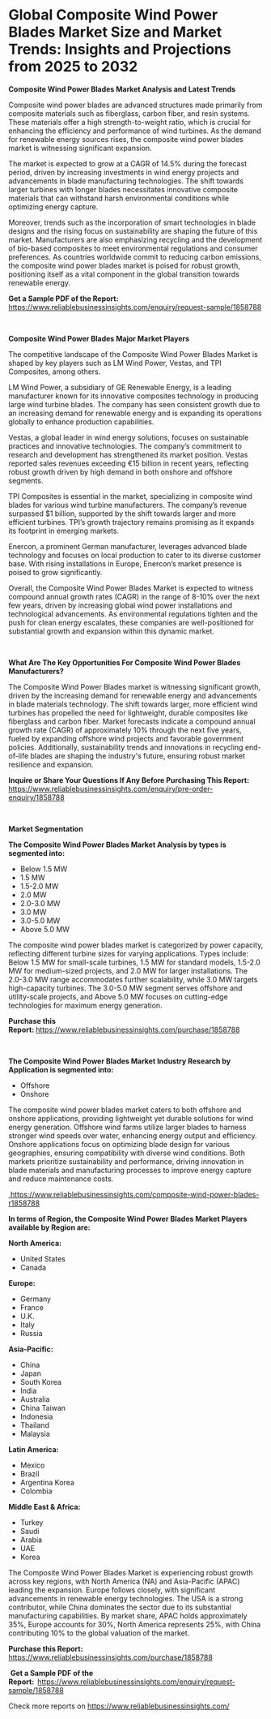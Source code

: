 <p><h1>Global Composite Wind Power Blades Market Size and Market Trends: Insights and Projections from 2025 to 2032</h1></p><p><strong>Composite Wind Power Blades Market Analysis and Latest Trends</strong></p>
<p><p>Composite wind power blades are advanced structures made primarily from composite materials such as fiberglass, carbon fiber, and resin systems. These materials offer a high strength-to-weight ratio, which is crucial for enhancing the efficiency and performance of wind turbines. As the demand for renewable energy sources rises, the composite wind power blades market is witnessing significant expansion. </p><p>The market is expected to grow at a CAGR of 14.5% during the forecast period, driven by increasing investments in wind energy projects and advancements in blade manufacturing technologies. The shift towards larger turbines with longer blades necessitates innovative composite materials that can withstand harsh environmental conditions while optimizing energy capture. </p><p>Moreover, trends such as the incorporation of smart technologies in blade designs and the rising focus on sustainability are shaping the future of this market. Manufacturers are also emphasizing recycling and the development of bio-based composites to meet environmental regulations and consumer preferences. As countries worldwide commit to reducing carbon emissions, the composite wind power blades market is poised for robust growth, positioning itself as a vital component in the global transition towards renewable energy.</p></p>
<p><strong>Get a Sample PDF of the Report:&nbsp;</strong> <a href="https://www.reliablebusinessinsights.com/enquiry/request-sample/1858788?utm_campaign=2290&utm_medium=2&utm_source=Github&utm_content=ia&utm_term=28022025&utm_id=composite-wind-power-blades">https://www.reliablebusinessinsights.com/enquiry/request-sample/1858788</a></p>
<p>&nbsp;</p>
<p><strong>Composite Wind Power Blades Major Market Players</strong></p>
<p><p>The competitive landscape of the Composite Wind Power Blades Market is shaped by key players such as LM Wind Power, Vestas, and TPI Composites, among others. </p><p>LM Wind Power, a subsidiary of GE Renewable Energy, is a leading manufacturer known for its innovative composites technology in producing large wind turbine blades. The company has seen consistent growth due to an increasing demand for renewable energy and is expanding its operations globally to enhance production capabilities.</p><p>Vestas, a global leader in wind energy solutions, focuses on sustainable practices and innovative technologies. The company’s commitment to research and development has strengthened its market position. Vestas reported sales revenues exceeding €15 billion in recent years, reflecting robust growth driven by high demand in both onshore and offshore segments.</p><p>TPI Composites is essential in the market, specializing in composite wind blades for various wind turbine manufacturers. The company’s revenue surpassed $1 billion, supported by the shift towards larger and more efficient turbines. TPI’s growth trajectory remains promising as it expands its footprint in emerging markets.</p><p>Enercon, a prominent German manufacturer, leverages advanced blade technology and focuses on local production to cater to its diverse customer base. With rising installations in Europe, Enercon’s market presence is poised to grow significantly.</p><p>Overall, the Composite Wind Power Blades Market is expected to witness compound annual growth rates (CAGR) in the range of 8-10% over the next few years, driven by increasing global wind power installations and technological advancements. As environmental regulations tighten and the push for clean energy escalates, these companies are well-positioned for substantial growth and expansion within this dynamic market.</p></p>
<p>&nbsp;</p>
<p><strong>What Are The Key Opportunities For Composite Wind Power Blades Manufacturers?</strong></p>
<p><p>The Composite Wind Power Blades market is witnessing significant growth, driven by the increasing demand for renewable energy and advancements in blade materials technology. The shift towards larger, more efficient wind turbines has propelled the need for lightweight, durable composites like fiberglass and carbon fiber. Market forecasts indicate a compound annual growth rate (CAGR) of approximately 10% through the next five years, fueled by expanding offshore wind projects and favorable government policies. Additionally, sustainability trends and innovations in recycling end-of-life blades are shaping the industry's future, ensuring robust market resilience and expansion.</p></p>
<p><strong>Inquire or Share Your Questions If Any Before Purchasing This Report:</strong> <a href="https://www.reliablebusinessinsights.com/enquiry/pre-order-enquiry/1858788?utm_campaign=2290&utm_medium=2&utm_source=Github&utm_content=ia&utm_term=28022025&utm_id=composite-wind-power-blades">https://www.reliablebusinessinsights.com/enquiry/pre-order-enquiry/1858788</a></p>
<p>&nbsp;</p>
<p><strong>Market Segmentation</strong></p>
<p><strong>The Composite Wind Power Blades Market Analysis by types is segmented into:</strong></p>
<p><ul><li>Below 1.5 MW</li><li>1.5 MW</li><li>1.5-2.0 MW</li><li>2.0 MW</li><li>2.0-3.0 MW</li><li>3.0 MW</li><li>3.0-5.0 MW</li><li>Above 5.0 MW</li></ul></p>
<p><p>The composite wind power blades market is categorized by power capacity, reflecting different turbine sizes for varying applications. Types include: Below 1.5 MW for small-scale turbines, 1.5 MW for standard models, 1.5-2.0 MW for medium-sized projects, and 2.0 MW for larger installations. The 2.0-3.0 MW range accommodates further scalability, while 3.0 MW targets high-capacity turbines. The 3.0-5.0 MW segment serves offshore and utility-scale projects, and Above 5.0 MW focuses on cutting-edge technologies for maximum energy generation.</p></p>
<p><strong>Purchase this Report:&nbsp;</strong><a href="https://www.reliablebusinessinsights.com/purchase/1858788?utm_campaign=2290&utm_medium=2&utm_source=Github&utm_content=ia&utm_term=28022025&utm_id=composite-wind-power-blades">https://www.reliablebusinessinsights.com/purchase/1858788</a></p>
<p>&nbsp;</p>
<p><strong>The Composite Wind Power Blades Market Industry Research by Application is segmented into:</strong></p>
<p><ul><li>Offshore</li><li>Onshore</li></ul></p>
<p><p>The composite wind power blades market caters to both offshore and onshore applications, providing lightweight yet durable solutions for wind energy generation. Offshore wind farms utilize larger blades to harness stronger wind speeds over water, enhancing energy output and efficiency. Onshore applications focus on optimizing blade design for various geographies, ensuring compatibility with diverse wind conditions. Both markets prioritize sustainability and performance, driving innovation in blade materials and manufacturing processes to improve energy capture and reduce maintenance costs.</p></p>
<p><a href="https://www.reliablebusinessinsights.com/composite-wind-power-blades-r1858788?utm_campaign=2290&utm_medium=2&utm_source=Github&utm_content=ia&utm_term=28022025&utm_id=composite-wind-power-blades">&nbsp;https://www.reliablebusinessinsights.com/composite-wind-power-blades-r1858788</a></p>
<p><strong>In terms of Region, the Composite Wind Power Blades Market Players available by Region are:</strong></p>
<p>
    <p> <strong> North America: </strong>
        <ul>
            <li>United States</li>
            <li>Canada</li>
        </ul>
        </p> 
    <p> <strong> Europe: </strong>
        <ul>
            <li>Germany</li>
            <li>France</li>
            <li>U.K.</li>
            <li>Italy</li>
            <li>Russia</li>
        </ul>
        </p> 
    <p> <strong> Asia-Pacific: </strong>
        <ul>
            <li>China</li>
            <li>Japan</li>
            <li>South Korea</li>
            <li>India</li>
            <li>Australia</li>
            <li>China Taiwan</li>
            <li>Indonesia</li>
            <li>Thailand</li>
            <li>Malaysia</li>
        </ul>
        </p> 
    <p> <strong> Latin America: </strong>
        <ul>
            <li>Mexico</li>
            <li>Brazil</li>
            <li>Argentina Korea</li>
            <li>Colombia</li>
        </ul>
        </p> 
    <p> <strong> Middle East & Africa: </strong>
        <ul>
            <li>Turkey</li>
            <li>Saudi</li>
            <li>Arabia</li>
            <li>UAE</li>
            <li>Korea</li>
        </ul>
    </p>
    </p>
<p><p>The Composite Wind Power Blades Market is experiencing robust growth across key regions, with North America (NA) and Asia-Pacific (APAC) leading the expansion. Europe follows closely, with significant advancements in renewable energy technologies. The USA is a strong contributor, while China dominates the sector due to its substantial manufacturing capabilities. By market share, APAC holds approximately 35%, Europe accounts for 30%, North America represents 25%, with China contributing 10% to the global valuation of the market.</p></p>
<p><strong>Purchase this Report: </strong><a href="https://www.reliablebusinessinsights.com/purchase/1858788?utm_campaign=2290&utm_medium=2&utm_source=Github&utm_content=ia&utm_term=28022025&utm_id=composite-wind-power-blades">https://www.reliablebusinessinsights.com/purchase/1858788</a></p>
<p>&nbsp;<strong>Get a Sample PDF of the Report:&nbsp;&nbsp;</strong><a href="https://www.reliablebusinessinsights.com/enquiry/request-sample/1858788?utm_campaign=2290&utm_medium=2&utm_source=Github&utm_content=ia&utm_term=28022025&utm_id=composite-wind-power-blades">https://www.reliablebusinessinsights.com/enquiry/request-sample/1858788</a></p>
<p><strong></strong></p>
<p>Check more reports on <a href="https://www.reliablebusinessinsights.com/?utm_campaign=2290&utm_medium=2&utm_source=Github&utm_content=ia&utm_term=28022025&utm_id=composite-wind-power-blades">https://www.reliablebusinessinsights.com/</a></p>